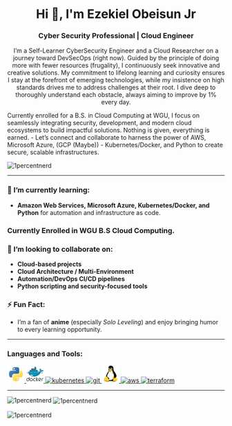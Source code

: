 <h1 align="center">Hi 👋, I'm Ezekiel Obeisun Jr</h1>
<h3 align="center">Cyber Security Professional | Cloud Engineer</h3>

<p align="center">
I’m a Self-Learner CyberSecurity Engineer and a Cloud Researcher on a journey toward DevSecOps (right now). Guided by the principle of doing more with fewer resources (frugality), I continuously seek innovative and creative solutions. My commitment to lifelong learning and curiosity ensures I stay at the forefront of emerging technologies, while my insistence on high standards drives me to address challenges at their root. I dive deep to thoroughly understand each obstacle, always aiming to improve by 1% every day. 

Currently enrolled for a B.S. in Cloud Computing at WGU, I focus on seamlessly integrating security, development, and modern cloud ecosystems to build impactful solutions. Nothing is given, everything is earned. - Let’s connect and collaborate to harness the power of AWS, Microsoft Azure, (GCP (Maybe)) - Kubernetes/Docker, and Python to create secure, scalable infrastructures.
</p>

<p align="left"> 
  <img src="https://komarev.com/ghpvc/?username=1percentnerd&label=Profile%20views&color=0e75b6&style=flat" alt="1percentnerd" /> 
</p>

---

### 🌱 I’m currently learning:
- **Amazon Web Services, Microsoft Azure, Kubernetes/Docker, and Python** for automation and infrastructure as code.  

### Currently Enrolled in WGU B.S Cloud Computing. 

### 👯 I’m looking to collaborate on:
- **Cloud-based projects**  
- **Cloud Architecture / Multi-Environment**  
- **Automation/DevOps CI/CD pipelines**  
- **Python scripting and security-focused tools**  

### ⚡ Fun Fact:
- I’m a fan of **anime** (especially *Solo Leveling*) and enjoy bringing humor to every learning opportunity.

---

<h3 align="left">Languages and Tools:</h3>
<p align="left">
  <a href="https://www.python.org" target="_blank" rel="noreferrer">
    <img src="https://raw.githubusercontent.com/devicons/devicon/master/icons/python/python-original.svg" alt="python" width="40" height="40"/>
  </a> 
  <a href="https://www.docker.com/" target="_blank" rel="noreferrer">
    <img src="https://raw.githubusercontent.com/devicons/devicon/master/icons/docker/docker-original-wordmark.svg" alt="docker" width="40" height="40"/>
  </a> 
  <a href="https://kubernetes.io" target="_blank" rel="noreferrer">
    <img src="https://www.vectorlogo.zone/logos/kubernetes/kubernetes-icon.svg" alt="kubernetes" width="40" height="40"/>
  </a> 
  <a href="https://git-scm.com/" target="_blank" rel="noreferrer">
    <img src="https://www.vectorlogo.zone/logos/git-scm/git-scm-icon.svg" alt="git" width="40" height="40"/>
  </a>
  <a href="https://www.linux.org/" target="_blank" rel="noreferrer">
    <img src="https://raw.githubusercontent.com/devicons/devicon/master/icons/linux/linux-original.svg" alt="linux" width="40" height="40"/>
  </a>
  <a href="https://aws.amazon.com/" target="_blank" rel="noreferrer">
    <img src="https://www.vectorlogo.zone/logos/amazon_aws/amazon_aws-icon.svg" alt="aws" width="40" height="40"/>
  </a>
  <a href="https://www.terraform.io/" target="_blank" rel="noreferrer">
    <img src="https://www.vectorlogo.zone/logos/terraformio/terraformio-icon.svg" alt="terraform" width="40" height="40"/>
  </a>
</p>

---

<p>
  <img align="left" src="https://github-readme-stats.vercel.app/api/top-langs?username=1percentnerd&show_icons=true&locale=en&layout=compact" alt="1percentnerd" />
</p>

<p>
  &nbsp;<img align="center" src="https://github-readme-stats.vercel.app/api?username=1percentnerd&show_icons=true&locale=en" alt="1percentnerd" />
</p>

<p>
  <img align="center" src="https://github-readme-streak-stats.herokuapp.com/?user=1percentnerd&" alt="1percentnerd" />
</p>
